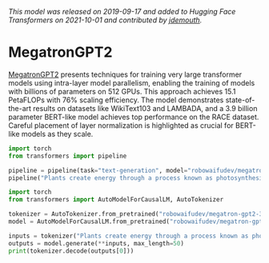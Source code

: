 <!--Copyright 2021 NVIDIA Corporation and The HuggingFace Team. All rights reserved.

Licensed under the Apache License, Version 2.0 (the "License"); you may not use this file except in compliance with
the License. You may obtain a copy of the License at

http://www.apache.org/licenses/LICENSE-2.0

Unless required by applicable law or agreed to in writing, software distributed under the License is distributed on
an "AS IS" BASIS, WITHOUT WARRANTIES OR CONDITIONS OF ANY KIND, either express or implied. See the License for the
specific language governing permissions and limitations under the License.

⚠️ Note that this file is in Markdown but contain specific syntax for our doc-builder (similar to MDX) that may not be
rendered properly in your Markdown viewer.

-->
*This model was released on 2019-09-17 and added to Hugging Face Transformers on 2021-10-01 and contributed by [jdemouth](https://huggingface.co/jdemouth).*

# MegatronGPT2

[MegatronGPT2](https://huggingface.co/papers/1909.08053) presents techniques for training very large transformer models using intra-layer model parallelism, enabling the training of models with billions of parameters on 512 GPUs. This approach achieves 15.1 PetaFLOPs with 76% scaling efficiency. The model demonstrates state-of-the-art results on datasets like WikiText103 and LAMBADA, and a 3.9 billion parameter BERT-like model achieves top performance on the RACE dataset. Careful placement of layer normalization is highlighted as crucial for BERT-like models as they scale.

<hfoptions id="usage">
<hfoption id="Pipeline">

```py
import torch
from transformers import pipeline

pipeline = pipeline(task="text-generation", model="robowaifudev/megatron-gpt2-345m", dtype="auto",)
pipeline("Plants create energy through a process known as photosynthesis.")
```

</hfoption>
<hfoption id="AutoModel">

```py
import torch
from transformers import AutoModelForCausalLM, AutoTokenizer

tokenizer = AutoTokenizer.from_pretrained("robowaifudev/megatron-gpt2-345m")
model = AutoModelForCausalLM.from_pretrained("robowaifudev/megatron-gpt2-345m", dtype="auto",)

inputs = tokenizer("Plants create energy through a process known as photosynthesis.", return_tensors="pt")
outputs = model.generate(**inputs, max_length=50)
print(tokenizer.decode(outputs[0]))
```

</hfoption>
</hfoptions>
